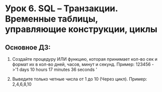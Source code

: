 # Урок 6. SQL – Транзакции. Временные таблицы, управляющие конструкции, циклы

## Основное ДЗ:
1) Создайте процедуру ИЛИ функцию, которая принимает кол-во сек и формат их в кол-во дней, часов, минут и секунд.
Пример: 123456 ->'1 days 10 hours 17 minutes 36 seconds '

2) Выведите только четные числа от 1 до 10 (Через цикл).
Пример: 2,4,6,8,10
